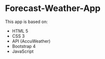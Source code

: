 # Forecast-Weather-App
This app is based on:
* HTML 5
* CSS 3
* API (AccuWeather)
* Bootstrap 4
* JavaScript
